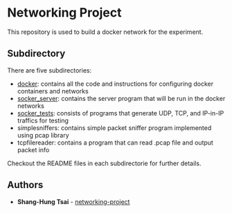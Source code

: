 # Networking Project

This repository is used to build a docker network for the experiment.

## Subdirectory

There are five subdirectories:   
* [docker](https://github.com/shtsai7/Networking-project/tree/master/docker): contains all the code and instructions for configuring docker containers and networks
* [socker_server](https://github.com/shtsai7/Networking-project/tree/master/socket_server): contains the server program that will be run in the docker networks
* [socker_tests](https://github.com/shtsai7/Networking-project/tree/master/socket_tests): consists of programs that generate UDP, TCP, and IP-in-IP traffics for testing
* simplesniffers: contains simple packet sniffer program implemented using pcap library
* tcpfilereader: contains a program that can read .pcap file and output packet info
      
Checkout the README files in each subdirectorie for further details.

## Authors

* **Shang-Hung Tsai** - [networking-project](https://github.com/shtsai7/networking-project.git)
